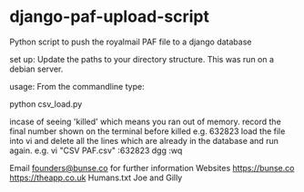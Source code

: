 django-paf-upload-script
========================

Python script to push the royalmail PAF file to a django database

set up:
Update the paths to your directory structure.
This was run on a debian server.

usage:
From the commandline type:

python csv_load.py


incase of seeing 'killed' which means you ran out of memory.
record the final number shown on the terminal before killed e.g. 632823
load the file into vi and delete all the lines which are already in the database and run again.
e.g.
vi "CSV PAF.csv"
:632823
dgg
:wq

Email founders@bunse.co for further information
Websites https://bunse.co https://theapp.co.uk
Humans.txt Joe and Gilly
